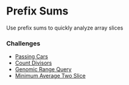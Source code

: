# Prefix Sums
Use prefix sums to quickly analyze array slices

### Challenges
* [Passing Cars](passing-cars.rb)
* [Count Divisors](count-divisors.rb)
* [Genomic Range Query](genomic-range-query.rb)
* [Minimum Average Two Slice]()
